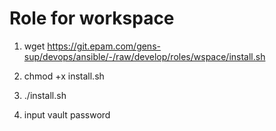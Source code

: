# Role for workspace

1. wget https://git.epam.com/gens-sup/devops/ansible/-/raw/develop/roles/wspace/install.sh 

2. chmod +x install.sh

3. ./install.sh

4. input vault password